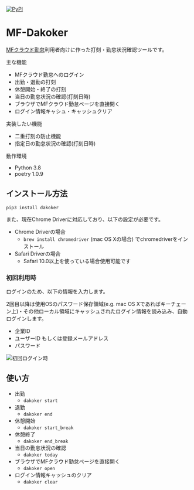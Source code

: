 [![PyPI](https://img.shields.io/pypi/v/dakoker.svg)](https://pypi.python.org/pypi/dakoker)

MF-Dakoker
=======

[MFクラウド勤怠](https://biz.moneyforward.com/attendance)利用者向けに作った打刻・勤怠状況確認ツールです。

主な機能
- MFクラウド勤怠へのログイン
- 出勤・退勤の打刻
- 休憩開始・終了の打刻
- 当日の勤怠状況の確認(打刻日時)
- ブラウザでMFクラウド勤怠ページを直接開く
- ログイン情報キャシュ・キャッシュクリア

実装したい機能
- 二重打刻の防止機能
- 指定日の勤怠状況の確認(打刻日時)

動作環境
- Python 3.8
- poetry 1.0.9

## インストール方法
`pip3 install dakoker`

また、現在Chrome Driverに対応しており、以下の設定が必要です。

- Chrome Driverの場合
  - `brew install chromedriver` (mac OS Xの場合) でchromedriverをインストール
- Safari Driverの場合
  - Safari 10.0以上を使っている場合使用可能です

### 初回利用時
ログインのため、以下の情報を入力します。

2回目以降は使用OSのパスワード保存領域(e.g. mac OS Xであればキーチェーン上)・その他ローカル領域にキャッシュされたログイン情報を読み込み、自動ログインします。

- 企業ID
- ユーザーID もしくは登録メールアドレス
- パスワード

![初回ログイン時](https://gyazo.com/e0657a3eecfc6a486a469a0cebd98db1.png)

## 使い方

- 出勤
  - `dakoker start`
- 退勤
  - `dakoker end`
- 休憩開始
  - `dakoker start_break`
- 休憩終了
  - `dakoker end_break`
- 当日の勤怠状況の確認
  - `dakoker today`
- ブラウザでMFクラウド勤怠ページを直接開く
  - `dakoker open`
- ログイン情報キャッシュのクリア
  - `dakoker clear`
